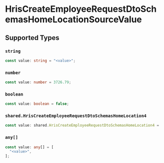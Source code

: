 # HrisCreateEmployeeRequestDtoSchemasHomeLocationSourceValue


## Supported Types

### `string`

```typescript
const value: string = "<value>";
```

### `number`

```typescript
const value: number = 3726.79;
```

### `boolean`

```typescript
const value: boolean = false;
```

### `shared.HrisCreateEmployeeRequestDtoSchemasHomeLocation4`

```typescript
const value: shared.HrisCreateEmployeeRequestDtoSchemasHomeLocation4 = {};
```

### `any[]`

```typescript
const value: any[] = [
  "<value>",
];
```

